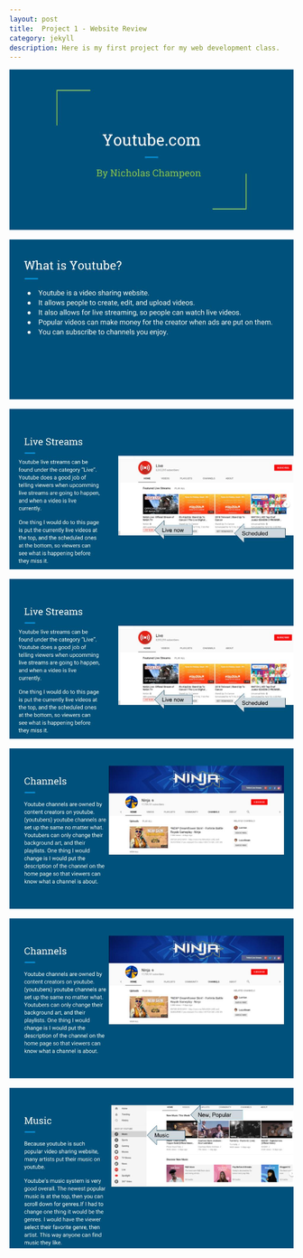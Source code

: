 ```yaml
---
layout: post
title:  Project 1 - Website Review
category: jekyll 
description: Here is my first project for my web development class.
---
```


![My First Slide](https://raw.githubusercontent.com/Maynard-Schools/jekyll-setup-NIkko41/master/assets/img/Web%20Development%20project.jpg)

![My Second Slide](https://raw.githubusercontent.com/Maynard-Schools/jekyll-setup-NIkko41/master/assets/img/Web%20Development%20project%20(7).jpg)

![My Third Slide](https://raw.githubusercontent.com/Maynard-Schools/jekyll-setup-NIkko41/master/assets/img/Web%20Development%20project%20(9).jpg)

![My Fourth Slide](https://raw.githubusercontent.com/Maynard-Schools/jekyll-setup-NIkko41/master/assets/img/Web%20Development%20project%20(9).jpg)

![My Fifth Slide](https://raw.githubusercontent.com/Maynard-Schools/jekyll-setup-NIkko41/master/assets/img/Web%20Development%20project%20(11).jpg)

![My Sixth Slide](https://raw.githubusercontent.com/Maynard-Schools/jekyll-setup-NIkko41/master/assets/img/Web%20Development%20project%20(11).jpg)

![My Seventh Slide](https://raw.githubusercontent.com/Maynard-Schools/jekyll-setup-NIkko41/master/assets/img/Web%20Development%20project%20(12).jpg)
